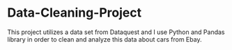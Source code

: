 # Data-Cleaning-Project
This project utilizes  a data set from Dataquest and I use Python and Pandas library in order to clean and analyze this data about cars from Ebay.
